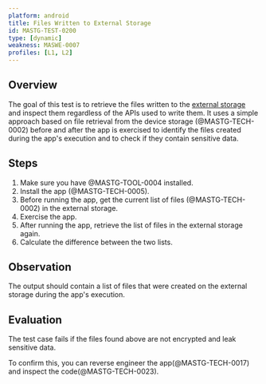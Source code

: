 ```yaml
---
platform: android
title: Files Written to External Storage
id: MASTG-TEST-0200
type: [dynamic]
weakness: MASWE-0007
profiles: [L1, L2]
---
```


## Overview

The goal of this test is to retrieve the files written to the [external storage](../../../0x05d-Testing-Data-Storage.md/#external-storage) and inspect them regardless of the APIs used to write them. It uses a simple approach based on file retrieval from the device storage (@MASTG-TECH-0002) before and after the app is exercised to identify the files created during the app's execution and to check if they contain sensitive data.

## Steps

1. Make sure you have @MASTG-TOOL-0004 installed.
2. Install the app (@MASTG-TECH-0005).
3. Before running the app, get the current list of files (@MASTG-TECH-0002) in the external storage.
4. Exercise the app.
5. After running the app, retrieve the list of files in the external storage again.
6. Calculate the difference between the two lists.

## Observation

The output should contain a list of files that were created on the external storage during the app's execution.

## Evaluation

The test case fails if the files found above are not encrypted and leak sensitive data.

To confirm this, you can reverse engineer the app(@MASTG-TECH-0017) and inspect the code(@MASTG-TECH-0023).
